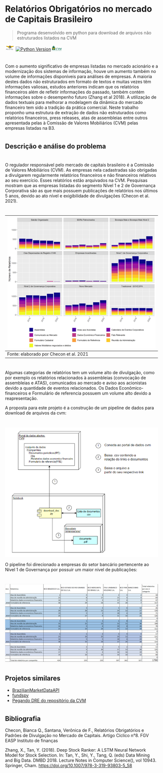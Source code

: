 # Relatórios Obrigatórios no mercado de Capitais Brasileiro
<!-- Descrição curta sobre o que seu projeto faz. -->
> Programa desenvolvido em python para download de arquivos não estruturados listados na CVM

[![ITA](fico.png)](https://fico-ita.github.io/)
[![Python Version](https://img.shields.io/badge/python-3.8-blue)](https://www.python.org/downloads/release/python-380/)
[![CVM](cvm2.png)](https://dados.cvm.gov.br/)

<!--
[![Build Status][travis-image]][travis-url]
[![Downloads Stats][npm-downloads]][npm-url]
-->
#
Com o aumento significativo de empresas listadas no mercado acionário e a modernização dos sistemas de informação, houve um aumento também no volume de informações disponíveis para análises de empresas. A maioria destes dados não estruturados em formato de textos e muitas vezes têm informações valiosas, estudos anteriores indicam que os relatórios financeiros além de refletir informações do passado, também contém informações sobre o desempenho futuro (Zhang et al 2018). A utilização de dados textuais para melhorar a modelagem da dinâmica do mercado financeiro tem sido a tradição da prática comercial.
Neste trabalho proponho uma estrutura de extração de dados não estruturados como relatórios financeiros, press releases, atas de assembleias entre outros apresentada pelas à Comissão de Valores Mobiliários (CVM) pelas empresas listadas na B3.
#
## Descrição e análise do problema
#
O regulador responsável pelo mercado de capitais brasileiro é a Comissão de Valores Mobiliários (CVM). As empresas nela cadastradas são obrigadas a divulgarem regularmente relatórios financeiros e não financeiros relativos ao seu exercício. Esses relatórios estão arquivados na CVM.
Pesquisas mostram que as empresas listadas do segmento Nível 1 e 2 de Governança Corporativa são as que mais possuem publicações de relatórios nos últimos 5 anos, devido ao ato nível e exigibilidade de divulgações (Checon et al. 2021).
#
|![Número de relatórios divulgados por segmentos](numrelatorios.png)|
|:--|
|Fonte: elaborado por Checon et al. 2021|
#
Algumas categorias de relatórios tem um volume alto de divulgação, como por exemplo os relatórios relacionados à assembleias (convocação de assembleias e ATAS), comunicados ao mercado e aviso aos acionistas devido a quantidade de eventos relacionados.
Os Dados Econômico-financeiros e  Formulário de referencia possuem um volume alto devido a reapresentação.


A proposta para este projeto é a construção de um pipeline de dados para download de arquivos da cvm:
#
![programa para download](desenho-download.png)


O pipeline foi direcionado a empresas  do setor bancário pertencente ao Nível 1 de Governança por possuir um maior nivel de publicações:
#
![Levantamento de arqivos](levantamento-arquivos.png)
#
## Projetos similares


- [BrazilianMarketDataAPI](https://github.com/gustavomoers/BrazilianMarketDataAPI)
- [fundspy](https://github.com/joaopm33/fundspy)
 - [Pegando DRE do repositório da CVM](https://gist.github.com/Vido/cbc33862dd27a22790df633f1d113ae6)


#
## Bibliografia

Checon, Bianca Q., Santana, Verônica de F., Relatórios Obrigatórios e Padrôes de Divulgação no Mercado de Capitais. Artigo Cíclico n°8. FGV EASP Instituto de finanças

Zhang, X., Tan, Y. (2018). Deep Stock Ranker: A LSTM Neural Network Model for Stock Selection. In: Tan, Y., Shi, Y., Tang, Q. (eds) Data Mining and Big Data. DMBD 2018. Lecture Notes in Computer Science(), vol 10943. Springer, Cham. https://doi.org/10.1007/978-3-319-93803-5_58
